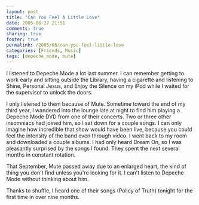 ```yaml
---
layout: post
title: "Can You Feel A Little Love"
date: 2005-06-27 21:51
comments: true
sharing: true
footer: true
permalink: /2005/06/can-you-feel-little-love
categories: [Friends, Music]
tags: [depeche_mode, mute]
---
```

I listened to Depeche Mode a lot last summer. I can remember getting to work early and sitting outside the Library, having a cigarette and listening to Shine, Personal Jesus, and Enjoy the Silence on my iPod while I waited for the supervisor to unlock the doors.

I only listened to them because of Mute. Sometime toward the end of my third year, I wandered into the lounge late at night to find him playing a Depeche Mode DVD from one of their concerts.  Two or three other insomniacs had joined him, so I sat down for a couple songs.  I can only imagine how incredible that show would have been live, because you could feel the intensity of the band even through video. I went back to my room and downloaded a couple albums.  I had only heard Dream On, so I was pleasantly surprised by the songs I found.  They spent the next several months in constant rotation.

That September, Mute passed away due to an enlarged heart, the kind of thing you don't find unless you're looking for it. I can't listen to Depeche Mode without thinking about him.

Thanks to shuffle, I heard one of their songs (Policy of Truth) tonight for the first time in over nine months.
